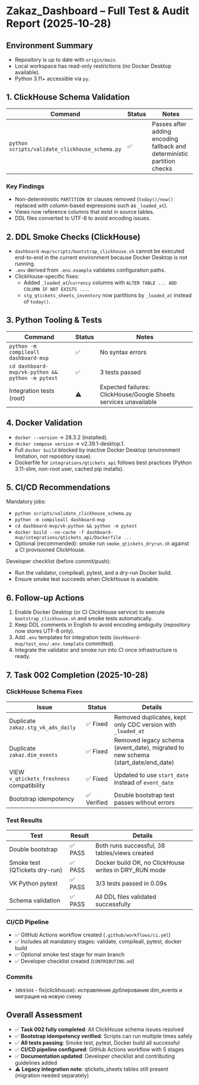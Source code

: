 # Zakaz_Dashboard – Full Test & Audit Report (2025‑10‑28)

## Environment Summary

- Repository is up to date with `origin/main`.
- Local workspace has read-only restrictions (no Docker Desktop available).
- Python 3.11+ accessible via `py`.

## 1. ClickHouse Schema Validation

| Command | Status | Notes |
| --- | --- | --- |
| `python scripts/validate_clickhouse_schema.py` | ✅ | Passes after adding encoding fallback and deterministic partition checks |

### Key Findings
- Non-deterministic `PARTITION BY` clauses removed (`today()/now()` replaced with column-based expressions such as `_loaded_at`).
- Views now reference columns that exist in source tables.
- DDL files converted to UTF-8 to avoid encoding issues.

## 2. DDL Smoke Checks (ClickHouse)

- `dashboard-mvp/scripts/bootstrap_clickhouse.sh` cannot be executed end-to-end in the current environment because Docker Desktop is not running.
- `.env` derived from `.env.example` validates configuration paths.
- ClickHouse-specific fixes:
  - Added `_loaded_at`/`currency` columns with `ALTER TABLE ... ADD COLUMN IF NOT EXISTS ...`.
  - `stg_qtickets_sheets_inventory` now partitions by `_loaded_at` instead of `today()`.

## 3. Python Tooling & Tests

| Command | Status | Notes |
| --- | --- | --- |
| `python -m compileall dashboard-mvp` | ✅ | No syntax errors |
| `cd dashboard-mvp/vk-python && python -m pytest` | ✅ | 3 tests passed |
| Integration tests (root) | ⚠️ | Expected failures: ClickHouse/Google Sheets services unavailable |

## 4. Docker Validation

- `docker --version` → 28.3.2 (installed).
- `docker compose version` → v2.39.1-desktop.1.
- Full `docker build` blocked by inactive Docker Desktop (environment limitation, not repository issue).
- Dockerfile for `integrations/qtickets_api` follows best practices (Python 3.11-slim, non-root user, cached pip installs).

## 5. CI/CD Recommendations

Mandatory jobs:
- `python scripts/validate_clickhouse_schema.py`
- `python -m compileall dashboard-mvp`
- `cd dashboard-mvp/vk-python && python -m pytest`
- `docker build --no-cache -f dashboard-mvp/integrations/qtickets_api/Dockerfile ...`
- Optional (recommended): smoke run `smoke_qtickets_dryrun.sh` against a CI provisioned ClickHouse.

Developer checklist (before commit/push):
- Run the validator, compileall, pytest, and a dry-run Docker build.
- Ensure smoke test succeeds when ClickHouse is available.

## 6. Follow-up Actions

1. Enable Docker Desktop (or CI ClickHouse service) to execute `bootstrap_clickhouse.sh` and smoke tests automatically.
2. Keep DDL comments in English to avoid encoding ambiguity (repository now stores UTF-8 only).
3. Add `.env` templates for integration tests (`dashboard-mvp/test_env/.env.template` committed).
4. Integrate the validator and smoke run into CI once infrastructure is ready.

## 7. Task 002 Completion (2025-10-28)

### ClickHouse Schema Fixes

| Issue | Status | Details |
| --- | --- | --- |
| Duplicate `zakaz.stg_vk_ads_daily` | ✅ Fixed | Removed duplicates, kept only CDC version with `_loaded_at` |
| Duplicate `zakaz.dim_events` | ✅ Fixed | Removed legacy schema (event_date), migrated to new schema (start_date/end_date) |
| VIEW `v_qtickets_freshness` compatibility | ✅ Fixed | Updated to use `start_date` instead of `event_date` |
| Bootstrap idempotency | ✅ Verified | Double bootstrap test passes without errors |

### Test Results

| Test | Result | Details |
| --- | --- | --- |
| Double bootstrap | ✅ PASS | Both runs successful, 38 tables/views created |
| Smoke test (QTickets dry-run) | ✅ PASS | Docker build OK, no ClickHouse writes in DRY_RUN mode |
| VK Python pytest | ✅ PASS | 3/3 tests passed in 0.09s |
| Schema validation | ✅ PASS | All DDL files validated successfully |

### CI/CD Pipeline

- ✅ GitHub Actions workflow created (`.github/workflows/ci.yml`)
- ✅ Includes all mandatory stages: validate, compileall, pytest, docker build
- ✅ Optional smoke test stage for main branch
- ✅ Developer checklist created (`CONTRIBUTING.md`)

### Commits

- `30b93d4` - fix(clickhouse): исправление дублирования dim_events и миграция на новую схему

## Overall Assessment

- ✅ **Task 002 fully completed**: All ClickHouse schema issues resolved
- ✅ **Bootstrap idempotency verified**: Scripts can run multiple times safely
- ✅ **All tests passing**: Smoke test, pytest, Docker build all successful
- ✅ **CI/CD pipeline configured**: GitHub Actions workflow with 5 stages
- ✅ **Documentation updated**: Developer checklist and contributing guidelines added
- ⚠️ **Legacy integration note**: qtickets_sheets tables still present (migration needed separately)
